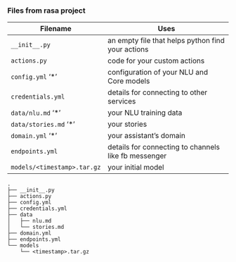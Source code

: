 ### Files from rasa project

| Filename                  | Uses                                                 |
|---------------------------|------------------------------------------------------|
| `__init__.py`              | an empty file that helps python find your actions    |
| `actions.py`                | code for your custom actions                         |
| `config.yml` ‘*’            | configuration of your NLU and Core models            |
| `credentials.yml`           | details for connecting to other services             |
| `data/nlu.md` ‘*’           | your NLU training data                               |
| `data/stories.md` ‘*’       | your stories                                         |
| `domain.yml` ‘*’            | your assistant’s domain                              |
| `endpoints.yml`             | details for connecting to channels like fb messenger |
| `models/<timestamp>.tar.gz` | your initial model                                   |


```
.
├── __init__.py
├── actions.py
├── config.yml
├── credentials.yml
├── data
│   ├── nlu.md
│   └── stories.md
├── domain.yml
├── endpoints.yml
└── models
    └── <timestamp>.tar.gz
```
